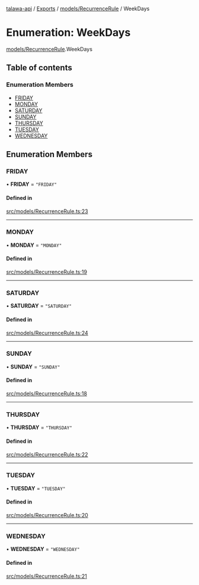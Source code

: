 [talawa-api](../README.md) / [Exports](../modules.md) / [models/RecurrenceRule](../modules/models_RecurrenceRule.md) / WeekDays

# Enumeration: WeekDays

[models/RecurrenceRule](../modules/models_RecurrenceRule.md).WeekDays

## Table of contents

### Enumeration Members

- [FRIDAY](models_RecurrenceRule.WeekDays.md#friday)
- [MONDAY](models_RecurrenceRule.WeekDays.md#monday)
- [SATURDAY](models_RecurrenceRule.WeekDays.md#saturday)
- [SUNDAY](models_RecurrenceRule.WeekDays.md#sunday)
- [THURSDAY](models_RecurrenceRule.WeekDays.md#thursday)
- [TUESDAY](models_RecurrenceRule.WeekDays.md#tuesday)
- [WEDNESDAY](models_RecurrenceRule.WeekDays.md#wednesday)

## Enumeration Members

### FRIDAY

• **FRIDAY** = ``"FRIDAY"``

#### Defined in

[src/models/RecurrenceRule.ts:23](https://github.com/PalisadoesFoundation/talawa-api/blob/e919df4/src/models/RecurrenceRule.ts#L23)

___

### MONDAY

• **MONDAY** = ``"MONDAY"``

#### Defined in

[src/models/RecurrenceRule.ts:19](https://github.com/PalisadoesFoundation/talawa-api/blob/e919df4/src/models/RecurrenceRule.ts#L19)

___

### SATURDAY

• **SATURDAY** = ``"SATURDAY"``

#### Defined in

[src/models/RecurrenceRule.ts:24](https://github.com/PalisadoesFoundation/talawa-api/blob/e919df4/src/models/RecurrenceRule.ts#L24)

___

### SUNDAY

• **SUNDAY** = ``"SUNDAY"``

#### Defined in

[src/models/RecurrenceRule.ts:18](https://github.com/PalisadoesFoundation/talawa-api/blob/e919df4/src/models/RecurrenceRule.ts#L18)

___

### THURSDAY

• **THURSDAY** = ``"THURSDAY"``

#### Defined in

[src/models/RecurrenceRule.ts:22](https://github.com/PalisadoesFoundation/talawa-api/blob/e919df4/src/models/RecurrenceRule.ts#L22)

___

### TUESDAY

• **TUESDAY** = ``"TUESDAY"``

#### Defined in

[src/models/RecurrenceRule.ts:20](https://github.com/PalisadoesFoundation/talawa-api/blob/e919df4/src/models/RecurrenceRule.ts#L20)

___

### WEDNESDAY

• **WEDNESDAY** = ``"WEDNESDAY"``

#### Defined in

[src/models/RecurrenceRule.ts:21](https://github.com/PalisadoesFoundation/talawa-api/blob/e919df4/src/models/RecurrenceRule.ts#L21)
